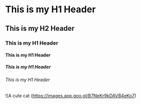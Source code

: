 # This is my H1 Header
## This is my H2 Header
### This is my H1 Header
#### This is my H1 Header
##### This is my H1 Header
###### This is my H1 Header
![A cute cat (https://images.app.goo.gl/B7NeKr9kDAVB4eKo7)
